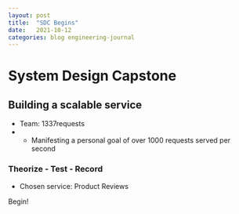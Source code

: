 ```yaml
---
layout: post
title:  "SDC Begins"
date:   2021-10-12
categories: blog engineering-journal
---
```


# System Design Capstone

## Building a scalable service

- Team: 1337requests
- - Manifesting a personal goal of over 1000 requests served per second

### Theorize - Test - Record

- Chosen service: Product Reviews

Begin!
